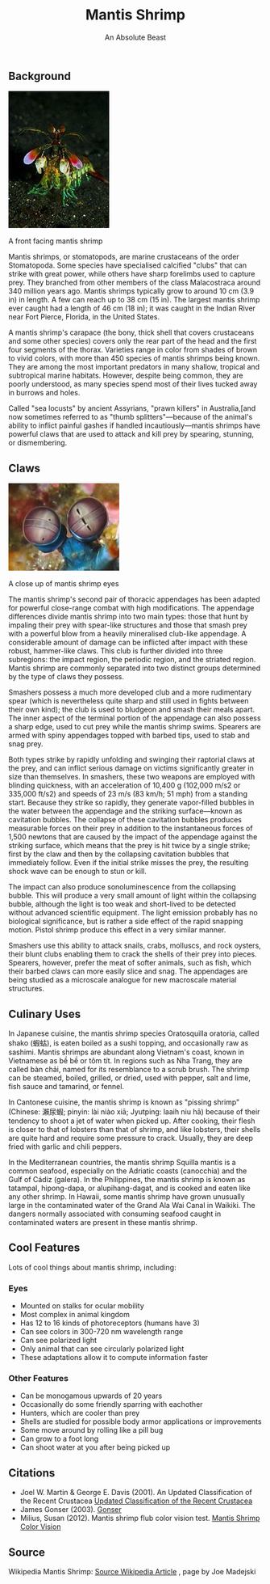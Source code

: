 <div class="container">

<header>

# Mantis Shrimp

<div>An Absolute Beast</div>

</header>

<article>

## Background


![Mantis Shrimp Photo](images/frontmantisshrimp.jpg)
<figcaption>A front facing mantis shrimp</figcaption>

Mantis shrimps, or stomatopods, are marine crustaceans of the order Stomatopoda. Some species have specialised calcified "clubs" that can strike with great power, while others have sharp forelimbs used to capture prey. They branched from other members of the class Malacostraca around 340 million years ago. Mantis shrimps typically grow to around 10 cm (3.9 in) in length. A few can reach up to 38 cm (15 in). The largest mantis shrimp ever caught had a length of 46 cm (18 in); it was caught in the Indian River near Fort Pierce, Florida, in the United States.

A mantis shrimp's carapace (the bony, thick shell that covers crustaceans and some other species) covers only the rear part of the head and the first four segments of the thorax. Varieties range in color from shades of brown to vivid colors, with more than 450 species of mantis shrimps being known. They are among the most important predators in many shallow, tropical and subtropical marine habitats. However, despite being common, they are poorly understood, as many species spend most of their lives tucked away in burrows and holes.

Called "sea locusts" by ancient Assyrians, "prawn killers" in Australia,[and now sometimes referred to as "thumb splitters"—because of the animal's ability to inflict painful gashes if handled incautiously—mantis shrimps have powerful claws that are used to attack and kill prey by spearing, stunning, or dismembering.

## Claws

![Shrimp Eyes](images/shrimpeyes.jpeg)

<figcaption>A close up of mantis shrimp eyes</figcaption>

The mantis shrimp's second pair of thoracic appendages has been adapted for powerful close-range combat with high modifications. The appendage differences divide mantis shrimp into two main types: those that hunt by impaling their prey with spear-like structures and those that smash prey with a powerful blow from a heavily mineralised club-like appendage. A considerable amount of damage can be inflicted after impact with these robust, hammer-like claws. This club is further divided into three subregions: the impact region, the periodic region, and the striated region. Mantis shrimp are commonly separated into two distinct groups determined by the type of claws they possess.

Smashers possess a much more developed club and a more rudimentary spear (which is nevertheless quite sharp and still used in fights between their own kind); the club is used to bludgeon and smash their meals apart. The inner aspect of the terminal portion of the appendage can also possess a sharp edge, used to cut prey while the mantis shrimp swims. Spearers are armed with spiny appendages topped with barbed tips, used to stab and snag prey.

Both types strike by rapidly unfolding and swinging their raptorial claws at the prey, and can inflict serious damage on victims significantly greater in size than themselves. In smashers, these two weapons are employed with blinding quickness, with an acceleration of 10,400 g (102,000 m/s2 or 335,000 ft/s2) and speeds of 23 m/s (83 km/h; 51 mph) from a standing start. Because they strike so rapidly, they generate vapor-filled bubbles in the water between the appendage and the striking surface—known as cavitation bubbles. The collapse of these cavitation bubbles produces measurable forces on their prey in addition to the instantaneous forces of 1,500 newtons that are caused by the impact of the appendage against the striking surface, which means that the prey is hit twice by a single strike; first by the claw and then by the collapsing cavitation bubbles that immediately follow. Even if the initial strike misses the prey, the resulting shock wave can be enough to stun or kill.

The impact can also produce sonoluminescence from the collapsing bubble. This will produce a very small amount of light within the collapsing bubble, although the light is too weak and short-lived to be detected without advanced scientific equipment. The light emission probably has no biological significance, but is rather a side effect of the rapid snapping motion. Pistol shrimp produce this effect in a very similar manner.

Smashers use this ability to attack snails, crabs, molluscs, and rock oysters, their blunt clubs enabling them to crack the shells of their prey into pieces. Spearers, however, prefer the meat of softer animals, such as fish, which their barbed claws can more easily slice and snag. The appendages are being studied as a microscale analogue for new macroscale material structures.

## Culinary Uses

In Japanese cuisine, the mantis shrimp species Oratosquilla oratoria, called shako (蝦蛄), is eaten boiled as a sushi topping, and occasionally raw as sashimi. Mantis shrimps are abundant along Vietnam's coast, known in Vietnamese as bề bề or tôm tít. In regions such as Nha Trang, they are called bàn chải, named for its resemblance to a scrub brush. The shrimp can be steamed, boiled, grilled, or dried, used with pepper, salt and lime, fish sauce and tamarind, or fennel.

In Cantonese cuisine, the mantis shrimp is known as "pissing shrimp" (Chinese: 瀨尿蝦; pinyin: lài niào xiā; Jyutping: laaih niu hā) because of their tendency to shoot a jet of water when picked up. After cooking, their flesh is closer to that of lobsters than that of shrimp, and like lobsters, their shells are quite hard and require some pressure to crack. Usually, they are deep fried with garlic and chili peppers.

In the Mediterranean countries, the mantis shrimp Squilla mantis is a common seafood, especially on the Adriatic coasts (canocchia) and the Gulf of Cádiz (galera). In the Philippines, the mantis shrimp is known as tatampal, hipong-dapa, or alupihang-dagat, and is cooked and eaten like any other shrimp. In Hawaii, some mantis shrimp have grown unusually large in the contaminated water of the Grand Ala Wai Canal in Waikiki. The dangers normally associated with consuming seafood caught in contaminated waters are present in these mantis shrimp.

</article>

<aside>

## Cool Features

Lots of cool things about mantis shrimp, including:

### Eyes

*   Mounted on stalks for ocular mobility
*   Most complex in animal kingdom
*   Has 12 to 16 kinds of photoreceptors (humans have 3)
*   Can see colors in 300-720 nm wavelength range
*   Can see polarized light
*   Only animal that can see circularly polarized light
*   These adaptations allow it to compute information faster

### Other Features

*   Can be monogamous upwards of 20 years
*   Occasionally do some friendly sparring with eachother
*   Hunters, which are cooler than prey
*   Shells are studied for possible body armor applications or improvements
*   Some move around by rolling like a pill bug
*   Can grow to a foot long
*   Can shoot water at you after being picked up

</aside>

<footer>

## Citations

*   Joel W. Martin & George E. Davis (2001). An Updated Classification of the Recent Crustacea [Updated Classification of the Recent Crustacea](http://atiniui.nhm.org/pdfs/3839/3839.pdf)
*   James Gonser (2003). [Gonser](http://the.honoluluadvertiser.com/article/2003/Feb/14/ln/ln01a.html)
*   Milius, Susan (2012). Mantis shrimp flub color vision test. [Mantis Shrimp Color Vision](https://en.wikipedia.org/wiki/Science_News)

## Source

Wikipedia Mantis Shrimp: [Source Wikipedia Article](https://en.wikipedia.org/wiki/Mantis_shrimp) , page by Joe Madejski

</footer>

</div>
